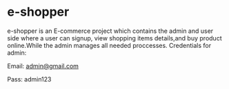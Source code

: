 # e-shopper
e-shopper is an E-commerce project which contains the admin and user side where a user can signup, view shopping items
details,and buy product online.While the admin manages all needed proccesses.
Credentials for admin:

Email: admin@gmail.com

Pass: admin123

